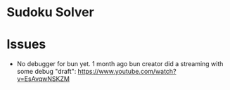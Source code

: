 # Sudoku Solver


# Issues

- No debugger for bun yet. 1 month ago bun creator did a streaming with some debug "draft": https://www.youtube.com/watch?v=EsAvqwNSKZM